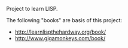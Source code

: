 Project to learn LISP.

The following "books" are basis of this project:
 * http://learnlispthehardway.org/book/
 * http://www.gigamonkeys.com/book/
